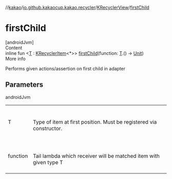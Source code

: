 //[kakao](../../../index.md)/[io.github.kakaocup.kakao.recycler](../index.md)/[KRecyclerView](index.md)/[firstChild](first-child.md)



# firstChild  
[androidJvm]  
Content  
inline fun <[T](first-child.md) : [KRecyclerItem](../-k-recycler-item/index.md)<*>> [firstChild](first-child.md)(function: [T](first-child.md).() -> [Unit](https://kotlinlang.org/api/latest/jvm/stdlib/kotlin/-unit/index.html))  
More info  


Performs given actions/assertion on first child in adapter



## Parameters  
  
androidJvm  
  
| | |
|---|---|
| <a name="io.github.kakaocup.kakao.recycler/KRecyclerView/firstChild/#kotlin.Function1[TypeParam(bounds=[io.github.kakaocup.kakao.recycler.KRecyclerItem[*]]),kotlin.Unit]/PointingToDeclaration/"></a>T| <a name="io.github.kakaocup.kakao.recycler/KRecyclerView/firstChild/#kotlin.Function1[TypeParam(bounds=[io.github.kakaocup.kakao.recycler.KRecyclerItem[*]]),kotlin.Unit]/PointingToDeclaration/"></a><br><br>Type of item at first position. Must be registered via constructor.<br><br>|
| <a name="io.github.kakaocup.kakao.recycler/KRecyclerView/firstChild/#kotlin.Function1[TypeParam(bounds=[io.github.kakaocup.kakao.recycler.KRecyclerItem[*]]),kotlin.Unit]/PointingToDeclaration/"></a>function| <a name="io.github.kakaocup.kakao.recycler/KRecyclerView/firstChild/#kotlin.Function1[TypeParam(bounds=[io.github.kakaocup.kakao.recycler.KRecyclerItem[*]]),kotlin.Unit]/PointingToDeclaration/"></a><br><br>Tail lambda which receiver will be matched item with given type T<br><br>|
  
  



